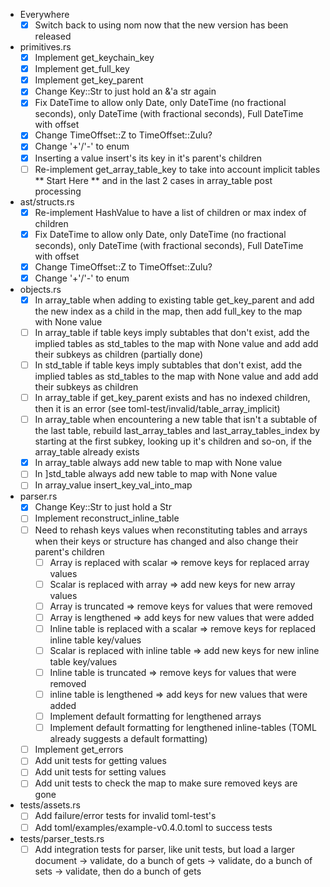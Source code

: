 * Everywhere
	- [x] Switch back to using nom now that the new version has been released

* primitives.rs
	- [x] Implement get_keychain_key
	- [x] Implement get_full_key
	- [x] Implement get_key_parent
	- [x] Change Key::Str to just hold an &'a str again
	- [x] Fix DateTime to allow only Date, only DateTime (no fractional seconds), only DateTime (with fractional seconds), Full DateTime with offset
	- [x] Change TimeOffset::Z to TimeOffset::Zulu?
	- [x] Change '+'/'-' to enum
	- [x] Inserting a value insert's its key in it's parent's children 
	- [ ] Re-implement get_array_table_key to take into account implicit tables ** Start Here ** and in the last 2 cases in array_table post processing

* ast/structs.rs
	- [x] Re-implement HashValue to have a list of children or max index of children
	- [x] Fix DateTime to allow only Date, only DateTime (no fractional seconds), only DateTime (with fractional seconds), Full DateTime with offset
	- [x] Change TimeOffset::Z to TimeOffset::Zulu?
	- [x] Change '+'/'-' to enum

* objects.rs
	- [x] In array_table when adding to existing table get_key_parent and add the new index as a child in the map, then add full_key to the map with None value
	- [ ] In array_table if table keys imply subtables that don't exist, add the implied tables as std_tables to the map with None value and add add their subkeys as children (partially done)
	- [ ] In std_table if table keys imply subtables that don't exist, add the implied tables as std_tables to the map with None value and add add their subkeys as children
	- [ ] In array_table if get_key_parent exists and has no indexed children, then it is an error (see toml-test/invalid/table_array_implicit)
	- [ ] In array_table when encountering a new table that isn't a subtable of the last table, rebuild last_array_tables and last_array_tables_index by starting at the first subkey, looking up it's children and so-on, if the array_table already exists
	- [x] In array_table always add new table to map with None value
	- [ ] In ]std_table always add new table to map with None value
	- [ ] In array_value insert_key_val_into_map

* parser.rs
	- [x] Change Key::Str to just hold a Str
	- [ ] Implement reconstruct_inline_table
	- [ ] Need to rehash keys values when reconstituting tables and arrays when their keys or structure has changed and also change their parent's children
		- [ ] Array is replaced with scalar => remove keys for replaced array values
		- [ ] Scalar is replaced with array => add new keys for new array values
		- [ ] Array is truncated => remove keys for values that were removed
		- [ ] Array is lengthened => add keys for new values that were added
		- [ ] Inline table is replaced with a scalar => remove keys for replaced inline table key/values
		- [ ] Scalar is replaced with inline table => add new keys for new inline table key/values
		- [ ] Inline table is truncated => remove keys for values that were removed
		- [ ] inline table is lengthened => add keys for new values that were added
		- [ ] Implement default formatting for lengthened arrays
		- [ ] Implement default formatting for lengthened inline-tables (TOML already suggests a default formatting)
	- [ ] Implement get_errors
	- [ ] Add unit tests for getting values
	- [ ] Add unit tests for setting values
	- [ ] Add unit tests to check the map to make sure removed keys are gone

* tests/assets.rs
	- [ ] Add failure/error tests for invalid toml-test's
	- [ ] Add toml/examples/example-v0.4.0.toml to success tests

* tests/parser_tests.rs
	- [ ] Add integration tests for parser, like unit tests, but load a larger document -> validate, do a bunch of gets -> validate, do a bunch of sets -> validate, then do a bunch of gets
